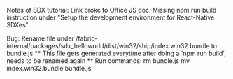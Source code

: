 Notes of SDX tutorial: 
Link broke to Office JS doc.
Missing npm run build instruction under "Setup the development environment for React-Native SDXes"

Bug:
Rename file under /fabric-internal/packages/sdx_helloworld/dist/win32/ship/index.win32.bundle to bundle.js
** This file gets generated everytime after doing a 'npm run build', needs to be renamed again **
Run commands:
rm bundle.js
mv index.win32.bundle bundle.js